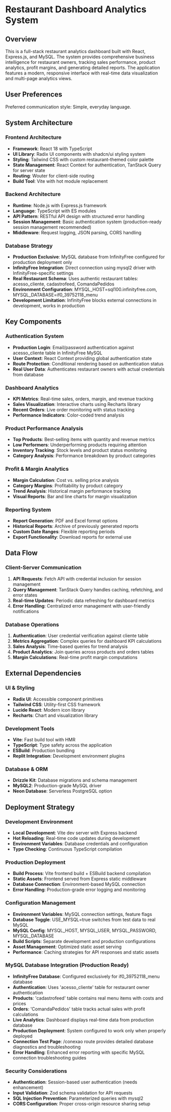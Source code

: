 # Restaurant Dashboard Analytics System

## Overview

This is a full-stack restaurant analytics dashboard built with React, Express.js, and MySQL. The system provides comprehensive business intelligence for restaurant owners, tracking sales performance, product analytics, profit margins, and generating detailed reports. The application features a modern, responsive interface with real-time data visualization and multi-page analytics views.

## User Preferences

Preferred communication style: Simple, everyday language.

## System Architecture

### Frontend Architecture
- **Framework**: React 18 with TypeScript
- **UI Library**: Radix UI components with shadcn/ui styling system
- **Styling**: Tailwind CSS with custom restaurant-themed color palette
- **State Management**: React Context for authentication, TanStack Query for server state
- **Routing**: Wouter for client-side routing
- **Build Tool**: Vite with hot module replacement

### Backend Architecture
- **Runtime**: Node.js with Express.js framework
- **Language**: TypeScript with ES modules
- **API Pattern**: RESTful API design with structured error handling
- **Session Management**: Basic authentication system (production-ready session management recommended)
- **Middleware**: Request logging, JSON parsing, CORS handling

### Database Strategy
- **Production Exclusive**: MySQL database from InfinityFree configured for production deployment only
- **InfinityFree Integration**: Direct connection using mysql2 driver with InfinityFree-specific settings
- **Real Restaurant Schema**: Uses authentic restaurant tables: acesso_cliente, cadastrofeed, ComandaPedidos
- **Environment Configuration**: MYSQL_HOST=sql100.infinityfree.com, MYSQL_DATABASE=if0_39752118_menu
- **Development Limitation**: InfinityFree blocks external connections in development, works in production

## Key Components

### Authentication System
- **Production Login**: Email/password authentication against acesso_cliente table in InfinityFree MySQL
- **User Context**: React Context providing global authentication state
- **Route Protection**: Conditional rendering based on authentication status
- **Real User Data**: Authenticates restaurant owners with actual credentials from database

### Dashboard Analytics
- **KPI Metrics**: Real-time sales, orders, margin, and revenue tracking
- **Sales Visualization**: Interactive charts using Recharts library
- **Recent Orders**: Live order monitoring with status tracking
- **Performance Indicators**: Color-coded trend analysis

### Product Performance Analysis
- **Top Products**: Best-selling items with quantity and revenue metrics
- **Low Performers**: Underperforming products requiring attention
- **Inventory Tracking**: Stock levels and product status monitoring
- **Category Analysis**: Performance breakdown by product categories

### Profit & Margin Analytics
- **Margin Calculation**: Cost vs. selling price analysis
- **Category Margins**: Profitability by product category
- **Trend Analysis**: Historical margin performance tracking
- **Visual Reports**: Bar and line charts for margin visualization

### Reporting System
- **Report Generation**: PDF and Excel format options
- **Historical Reports**: Archive of previously generated reports
- **Custom Date Ranges**: Flexible reporting periods
- **Export Functionality**: Download reports for external use

## Data Flow

### Client-Server Communication
1. **API Requests**: Fetch API with credential inclusion for session management
2. **Query Management**: TanStack Query handles caching, refetching, and error states
3. **Real-time Updates**: Periodic data refreshing for dashboard metrics
4. **Error Handling**: Centralized error management with user-friendly notifications

### Database Operations
1. **Authentication**: User credential verification against cliente table
2. **Metrics Aggregation**: Complex queries for dashboard KPI calculations
3. **Sales Analysis**: Time-based queries for trend analysis
4. **Product Analytics**: Join queries across products and orders tables
5. **Margin Calculations**: Real-time profit margin computations

## External Dependencies

### UI & Styling
- **Radix UI**: Accessible component primitives
- **Tailwind CSS**: Utility-first CSS framework
- **Lucide React**: Modern icon library
- **Recharts**: Chart and visualization library

### Development Tools
- **Vite**: Fast build tool with HMR
- **TypeScript**: Type safety across the application
- **ESBuild**: Production bundling
- **Replit Integration**: Development environment plugins

### Database & ORM
- **Drizzle Kit**: Database migrations and schema management
- **MySQL2**: Production-grade MySQL driver
- **Neon Database**: Serverless PostgreSQL option

## Deployment Strategy

### Development Environment
- **Local Development**: Vite dev server with Express backend
- **Hot Reloading**: Real-time code updates during development
- **Environment Variables**: Database credentials and configuration
- **Type Checking**: Continuous TypeScript compilation

### Production Deployment
- **Build Process**: Vite frontend build + ESBuild backend compilation
- **Static Assets**: Frontend served from Express static middleware
- **Database Connection**: Environment-based MySQL connection
- **Error Handling**: Production-grade error logging and monitoring

### Configuration Management
- **Environment Variables**: MySQL connection settings, feature flags
- **Database Toggle**: USE_MYSQL=true switches from test data to real MySQL
- **MySQL Config**: MYSQL_HOST, MYSQL_USER, MYSQL_PASSWORD, MYSQL_DATABASE
- **Build Scripts**: Separate development and production configurations
- **Asset Management**: Optimized static asset serving
- **Performance**: Caching strategies for API responses and static assets

### MySQL Database Integration (Production Ready)
- **InfinityFree Database**: Configured exclusively for if0_39752118_menu database
- **Authentication**: Uses 'acesso_cliente' table for restaurant owner authentication
- **Products**: 'cadastrofeed' table contains real menu items with costs and prices
- **Orders**: 'ComandaPedidos' table tracks actual sales with profit calculations
- **Live Analytics**: Dashboard displays real-time data from production database
- **Production Deployment**: System configured to work only when properly deployed
- **Connection Test Page**: /conexao route provides detailed database diagnostics and troubleshooting
- **Error Handling**: Enhanced error reporting with specific MySQL connection troubleshooting guides

### Security Considerations
- **Authentication**: Session-based user authentication (needs enhancement)
- **Input Validation**: Zod schema validation for API requests
- **SQL Injection Prevention**: Parameterized queries with mysql2
- **CORS Configuration**: Proper cross-origin resource sharing setup